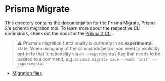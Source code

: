 # Prisma Migrate

This directory contains the documentation for the Prisma Migrate, Prisma 2's schema migration tool. To learn more about the respective CLI commands, check out the docs for the [Prisma 2 CLI](../prisma2-cli.md).

> ⚠️ Prisma's migration functionality is currently in an **experimental** state. When using any of the commands below, you need to explicitly opt-in to that functionality via an `--experimental` flag that needs to be passed to a command, e.g. `prisma2 migrate save --name 'init' --experimental`

- [Migration files](./migration-files.md)
